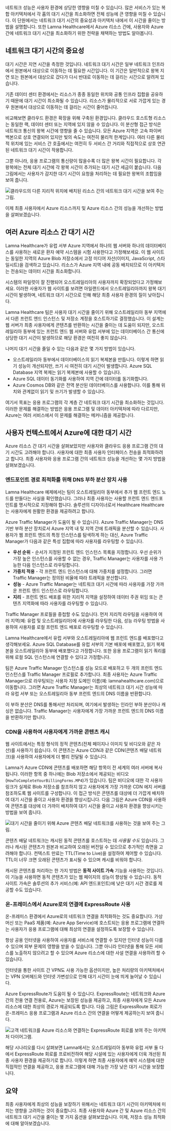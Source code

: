 네트워크 성능은 사용자 환경에 상당한 영향을 미칠 수 있습니다. 많은 서비스가 있는 복합 아키텍처에서 각 홉의 대기 시간을 최소화하면 전체 성능에 큰 영향을 미칠 수 있습니다. 이 단원에서는 네트워크 대기 시간의 중요성과 아키텍처 내에서 이 시간을 줄이는 방법을 설명합니다. 또한 Lamna Healthcare에서 Azure 리소스 간에, 사용자와 Azure 간에 네트워크 대기 시간을 최소화하기 위한 전략을 채택하는 방법도 알아봅니다.

## <a name="the-importance-of-network-latency"></a>네트워크 대기 시간의 중요성

대기 시간은 지연 시간을 측정한 것입니다. 네트워크 대기 시간은 일부 네트워크 인프라에서 원본에서 대상으로 이동하는 데 필요한 시간입니다. 이 기간은 일반적으로 왕복 지연 또는 원본에서 대상으로 갔다가 다시 반대로 이동하는 데 걸리는 시간으로 알려져 있습니다.

기존 데이터 센터 환경에서는 리소스가 종종 동일한 위치와 공통 인프라 집합을 공유하기 때문에 대기 시간이 최소화될 수 있습니다. 리소스가 물리적으로 서로 가깝게 있는 경우 원본에서 대상으로 이동하는 데 걸리는 시간이 줄어듭니다.

비교해보면 클라우드 환경은 확장을 위해 구축된 환경입니다. 클라우드 호스트형 리소스는 동일한 랙, 데이터 센터 또는 지역에 있지 않을 수 있습니다. 이 분산형 접근 방식은 네트워크 통신의 왕복 시간에 영향을 줄 수 있습니다. 모든 Azure 지역은 고속 파이버 백본으로 상호 연결되어 있지만 빛의 속도는 여전히 물리적 한계입니다. 여러 다른 물리적 위치에 있는 서비스 간 호출에서는 여전히 두 서비스 간 거리와 직접적으로 상호 연관된 네트워크 대기 시간이 작용합니다.

그뿐 아니라, 응용 프로그램의 통신량이 많을수록 더 많은 왕복 시간이 필요합니다. 각 왕복에는 전체 대기 시간에 각 왕복 시간이 추가되는 대기 시간 세금이 붙습니다. 다음 그림에서는 사용자가 감지한 대기 시간이 요청을 처리하는 데 필요한 왕복의 조합임을 보여 줍니다.

![클라우드의 다른 지리적 위치에 배치된 리소스 간의 네트워크 대기 시간을 보여 주는 그림.](../media/3-networkLatency.png)

이제 최종 사용자에서 Azure 리소스까지 및 Azure 리소스 간의 성능을 개선하는 방법을 살펴보겠습니다.

## <a name="latency-among-multiple-azure-resources"></a>여러 Azure 리소스 간 대기 시간

Lamna Healthcare가 유럽 서부 Azure 지역에서 하나의 웹 서버와 하나의 데이터베이스를 사용하는 새로운 환자 예약 시스템을 시험 사용한다고 가정해보세요. 이 웹 사이트는 동일한 지역의 Azure Blob 저장소에서 고정 미디어 자산(이미지, JavaScript, 스타일시트)을 검색하고 있습니다. 리소스가 Azure 지역 내에 공동 배치되므로 이 아키텍처는 전송되는 데이터 시간을 최소화합니다.

시스템의 파일럿이 잘 진행되어 오스트레일리아의 사용자까지 확장되었다고 가정해보세요. 이러한 사용자가 웹 사이트를 보려면 아일랜드에서 오스트레일리아까지 왕복 대기 시간이 발생하며, 네트워크 대기 시간으로 인해 해당 최종 사용자 환경의 질이 낮아집니다.

Lamna Healthcare 팀은 사용자 대기 시간을 줄이기 위해 오스트레일리아 동부 지역에서 다른 프런트 엔드 인스턴스 및 저장소 계정을 호스트하기로 결정했습니다. 이 설계는 웹 서버가 최종 사용자에게 콘텐츠를 반환하는 시간을 줄이는 데 도움이 되지만, 오스트레일리아 동부에 있는 프런트 엔드 웹 서버와 유럽 서부에 있는 데이터베이스 간 통신에 상당한 대기 시간이 발생하므로 해당 환경은 여전히 좋지 않습니다.

나머지 대기 시간을 줄일 수 있는 다음과 같은 몇 가지 방법이 있습니다.

- 오스트레일리아 동부에서 데이터베이스의 읽기 복제본을 만듭니다. 이렇게 하면 읽기 성능이 개선되지만, 쓰기 시 여전히 대기 시간이 발생합니다. Azure SQL Database 지역 복제는 읽기 복제본에 사용할 수 있습니다.
- Azure SQL 데이터 동기화를 사용하여 지역 간에 데이터를 동기화합니다.
- Azure Cosmos DB와 같은 전역 분산된 데이터베이스를 사용합니다. 이를 통해 위치와 관계없이 읽기 및 쓰기가 발생할 수 있습니다.

여기서 목표는 응용 프로그램의 각 계층 간 네트워크 대기 시간을 최소화하는 것입니다. 이러한 문제를 해결하는 방법은 응용 프로그램 및 데이터 아키텍처에 따라 다르지만, Azure는 여러 서비스에서 이 문제를 해결하는 메커니즘을 제공합니다.

## <a name="latency-in-the-context-of-users-to-azure"></a>사용자 컨텍스트에서 Azure에 대한 대기 시간

Azure 리소스 간 대기 시간을 살펴보았지만 사용자와 클라우드 응용 프로그램 간의 대기 시간도 고려해야 합니다. 사용자에 대한 최종 사용자 인터페이스 전송을 최적화하려고 합니다. 최종 사용자와 응용 프로그램 간의 네트워크 성능을 개선하는 몇 가지 방법을 살펴보겠습니다.

### <a name="use-a-dns-load-balancer-for-endpoint-path-optimization"></a>엔드포인트 경로 최적화를 위해 DNS 부하 분산 장치 사용

Lamna Healthcare 예제에서는 팀이 오스트레일리아 동부에서 추가 웹 프런트 엔드 노드를 만들다는 사실을 확인했습니다. 그러나 최종 사용자는 사용할 프런트 엔드 엔드포인트를 명시적으로 지정해야 합니다. 솔루션의 디자이너로서 Healthcare Healthcare는 사용자에게 원활한 환경을 제공하려고 합니다.

Azure Traffic Manager가 도움이 될 수 있습니다. Azure Traffic Manager는 DNS 기반 부하 분산 장치로서 Azure 지역 내 및 지역 간에 트래픽을 분산할 수 있습니다. 사용자가 웹 프런트 엔드의 특정 인스턴스를 탐색하게 하는 대신, Azure Traffic Manager가 다음과 같은 특성 집합에 따라 사용자를 라우팅할 수 있습니다.

- **우선 순위** - 순서가 지정된 프런트 엔드 인스턴스 목록을 지정합니다. 우선 순위가 가장 높은 인스턴스를 사용할 수 없는 경우, Traffic Manager는 사용자를 사용 가능한 다음 인스턴스로 라우팅합니다.
- **가중치 적용** - 각 프런트 엔드 인스턴스에 대해 가중치를 설정합니다. 그러면 Traffic Manager는 정의된 비율에 따라 트래픽을 분산합니다.
- **성능** - Azure Traffic Manager는 네트워크 대기 시간에 따라 사용자를 가장 가까운 프런트 엔드 인스턴스로 라우팅합니다.
- **지리** - 프런트 엔드 배포를 위한 지리적 지역을 설정하여 데이터 주권 위임 또는 콘텐츠 지역화에 따라 사용자를 라우팅할 수 있습니다.

Traffic Manager 프로필을 중첩할 수도 있습니다. 먼저 지리적 라우팅을 사용하여 여러 지역(예: 유럽 및 오스트레일리아)에 사용자를 라우팅한 다음, 성능 라우팅 방법을 사용하여 사용자를 로컬 프런트 엔드 배포로 라우팅할 수 있습니다.

Lamna Healthcare에서 유럽 서부와 오스트레일리아에 웹 프런트 엔드를 배포했다고 생각해보세요. Azure SQL Database를 유럽 서부의 기본 배포에 배포했고, 읽기 복제본을 오스트레일리아 동부에 배포했다고 가정합니다. 또한 응용 프로그램이 읽기 쿼리를 위해 로컬 SQL 인스턴스에 연결할 수 있다고 가정합니다.

팀은 Azure Traffic Manager 인스턴스를 성능 모드로 배포하고 두 개의 프런트 엔드 인스턴스를 Traffic Manager 프로필로 추가합니다. 최종 사용자는 Azure Traffic Manager으로 라우팅되는 사용자 지정 도메인 이름(예: lamnahealthcare.com)으로 이동합니다. 그러면 Azure Traffic Manager는 최상의 네트워크 대기 시간 성능에 따라 유럽 서부 또는 오스트레일리아 동부 프런트 엔드의 DNS 이름을 반환합니다.

이 부하 분산은 DNS를 통해서만 처리되며, 여기에서 발생하는 인라인 부하 분산이나 캐싱은 없습니다. Traffic Manager는 사용자에게 가장 가까운 프런트 엔드의 DNS 이름을 반환하기만 합니다.

### <a name="use-cdn-to-cache-content-close-to-users"></a>CDN을 사용하여 사용자에게 가까운 콘텐츠 캐시

웹 사이트에서는 특정 형식의 정적 콘텐츠(전체 페이지나 이미지 및 비디오와 같은 자산)를 사용하기 쉽습니다. 이 콘텐츠는 Azure CDN과 같은 CDN(콘텐츠 배달 네트워크)을 사용하여 사용자에게 더 빨리 전달될 수 있습니다. 

Lamna가 Azure CDN에 콘텐츠를 배포하면 해당 항목이 전 세계의 여러 서버에 복사됩니다. 이러한 항목 중 하나에는 Blob 저장소에서 제공되는 비디오(`HowToCompleteYourBillingForms.MP4`)가 있습니다. 팀은 비디오에 대한 각 사용자 링크가 실제로 Blob 저장소를 참조하지 않고 사용자에게 가장 가까운 CDN 에지 서버를 참조하도록 웹 사이트를 구성합니다. 이 접근 방식은 콘텐츠를 대상에 더 가깝게 배치하여 대기 시간을 줄이고 사용자 환경을 향상시킵니다. 다음 그림은 Azure CDN을 사용하여 콘텐츠를 대상에 더 가까이 배치하여 대기 시간을 줄이고 사용자 환경을 향상시키는 방법을 보여 줍니다.

![대기 시간을 줄이기 위해 Azure 콘텐츠 배달 네트워크를 사용하는 것을 보여 주는 그림.](../media/3-cdnSketch.png)

콘텐츠 배달 네트워크는 캐시된 동적 콘텐츠를 호스트하는 데 _사용될 수도_ 있습니다. 그러나 캐시된 콘텐츠가 원본과 비교하여 오래된 버전일 수 있으므로 추가적인 측면을 고려해야 합니다. 컨텍스트 만료는 TTL(Time to Live)을 설정하여 제어할 수 있습니다. TTL이 너무 크면 오래된 콘텐츠가 표시될 수 있으며 캐시를 비워야 합니다.

캐시된 콘텐츠를 처리하는 한 가지 방법은 **동적 사이트 가속** 기능을 사용하는 것입니다. 이 기능을 사용하면 동적 콘텐츠가 있는 웹 페이지의 성능이 향상될 수 있습니다. 동적 사이트 가속은 솔루션의 추가 서비스(예: API 엔드포인트)에 낮은 대기 시간 경로를 제공할 수도 있습니다.

### <a name="use-expressroute-for-connectivity-from-on-premises-to-azure"></a>온-프레미스에서 Azure로의 연결에 ExpressRoute 사용

온-프레미스 환경에서 Azure로의 네트워크 연결을 최적화하는 것도 중요합니다. 가상 머신 또는 PaaS 제품(예: Azure App Service)에 호스트되는 응용 프로그램에 연결하는 사용자가 응용 프로그램에 대해 최상의 연결을 설정하도록 보장할 수 있습니다. 

항상 공용 인터넷을 사용하여 사용자를 서비스에 연결할 수 있지만 인터넷 성능이 다를 수 있으며 외부 문제의 영향을 받을 수 있습니다. 그뿐 아니라 인터넷을 통해 모든 서비스를 노출하지 않으려고 할 수 있으며 Azure 리소스에 대한 사설 연결을 사용하려 할 수 있습니다.

인터넷을 통한 사이트 간 VPN도 사용 가능한 옵션이지만, 높은 처리량의 아키텍처에서는 VPN 오버헤드와 인터넷 가변성으로 인해 대기 시간이 눈에 띄게 늘어날 수 있습니다.

Azure ExpressRoute가 도움이 될 수 있습니다. ExpressRoute는 네트워크와 Azure 간의 전용 연결 전용로, Azure는 보장된 성능을 제공하고, 최종 사용자에게 모든 Azure 리소스에 대한 최상의 경로가 제공되도록 합니다. 다음 그림은 ExpressRoute 회로가 온-프레미스 응용 프로그램과 Azure 리소스 간의 연결을 어떻게 제공하는지 보여 줍니다.

![고객 네트워크를 Azure 리소스와 연결하는 ExpressRoute 회로를 보여 주는 아키텍처 다이어그램.](../media/3-expressroute-connection-overview.png)

해당 시나리오를 다시 살펴보면 Lamna에서는 오스트레일리아 동부와 유럽 서부 둘 다에서 ExpressRoute 회로를 프로비전하여 해당 시설에 있는 사용자에게 더욱 개선된 최종 사용자 환경을 제공하기로 합니다. 이렇게 하면 최종 사용자에게 예약 시스템에 대한 직접적인 연결을 제공하고, 응용 프로그램에 대해 가능한 가장 낮은 대기 시간을 보장합니다.

## <a name="summary"></a>요약

최종 사용자에게 최상의 성능을 보장하기 위해서는 네트워크 대기 시간이 아키텍처에 미치는 영향을 고려하는 것이 중요합니다. 최종 사용자와 Azure 간 및 Azure 리소스 간의 네트워크 대기 시간을 줄이는 몇 가지 옵션을 살펴보았습니다. 이제, 저장소 성능 최적화에 대해 알아보겠습니다.